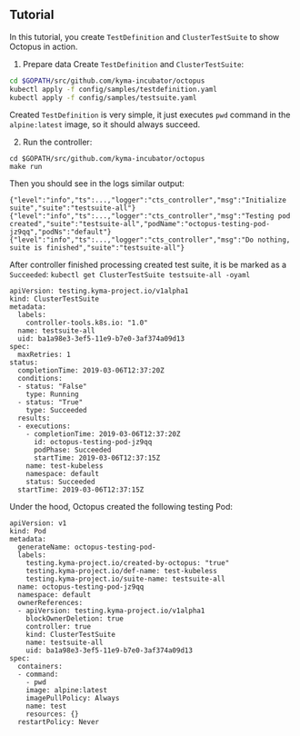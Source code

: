 ## Tutorial
In this tutorial, you create `TestDefinition` and `ClusterTestSuite` to show Octopus in action.

1. Prepare data
Create `TestDefinition` and `ClusterTestSuite`:

```bash
cd $GOPATH/src/github.com/kyma-incubator/octopus
kubectl apply -f config/samples/testdefinition.yaml
kubectl apply -f config/samples/testsuite.yaml

```
Created `TestDefinition` is very simple, it just executes `pwd` command in the `alpine:latest` 
image, so it should always succeed.  
 

2. Run the controller:
```
cd $GOPATH/src/github.com/kyma-incubator/octopus
make run
```
Then you should see in the logs similar output:
```
{"level":"info","ts":...,"logger":"cts_controller","msg":"Initialize suite","suite":"testsuite-all"}
{"level":"info","ts":...,"logger":"cts_controller","msg":"Testing pod created","suite":"testsuite-all","podName":"octopus-testing-pod-jz9qq","podNs":"default"}
{"level":"info","ts":...,"logger":"cts_controller","msg":"Do nothing, suite is finished","suite":"testsuite-all"}
```

After controller finished processing created test suite, it is be marked as a `Succeeded`:
`kubectl get ClusterTestSuite testsuite-all -oyaml`

```
apiVersion: testing.kyma-project.io/v1alpha1
kind: ClusterTestSuite
metadata:
  labels:
    controller-tools.k8s.io: "1.0"
  name: testsuite-all
  uid: ba1a98e3-3ef5-11e9-b7e0-3af374a09d13
spec:
  maxRetries: 1
status:
  completionTime: 2019-03-06T12:37:20Z
  conditions:
  - status: "False"
    type: Running
  - status: "True"
    type: Succeeded
  results:
  - executions:
    - completionTime: 2019-03-06T12:37:20Z
      id: octopus-testing-pod-jz9qq
      podPhase: Succeeded
      startTime: 2019-03-06T12:37:15Z
    name: test-kubeless
    namespace: default
    status: Succeeded
  startTime: 2019-03-06T12:37:15Z

```

Under the hood, Octopus created the following testing Pod:
```
apiVersion: v1
kind: Pod
metadata:
  generateName: octopus-testing-pod-
  labels:
    testing.kyma-project.io/created-by-octopus: "true"
    testing.kyma-project.io/def-name: test-kubeless
    testing.kyma-project.io/suite-name: testsuite-all
  name: octopus-testing-pod-jz9qq
  namespace: default
  ownerReferences:
  - apiVersion: testing.kyma-project.io/v1alpha1
    blockOwnerDeletion: true
    controller: true
    kind: ClusterTestSuite
    name: testsuite-all
    uid: ba1a98e3-3ef5-11e9-b7e0-3af374a09d13
spec:
  containers:
  - command:
    - pwd
    image: alpine:latest
    imagePullPolicy: Always
    name: test
    resources: {}
  restartPolicy: Never

```